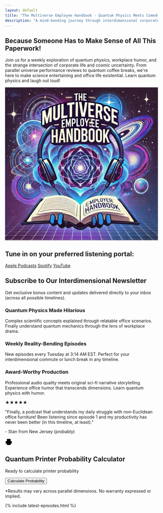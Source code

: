 ```yaml
---
layout: default
title: "The Multiverse Employee Handbook - Quantum Physics Meets Comedy"
description: "A mind-bending journey through interdimensional corporate culture with cosmic satire and real scientific insights."
---
```

<div class="background-container">
    <div class="background-overlay"></div>
</div>

<section class="hero">
    <h1>Because Someone Has to Make Sense of All This Paperwork!</h1>
    <p class="tagline">Join us for a weekly exploration of quantum physics, workplace humor, and the strange intersection of corporate life and cosmic uncertainty. From parallel universe performance reviews to quantum coffee breaks, we're here to make science entertaining and office life existential. Learn quantum physics and laugh out loud!</p>
</section>

<div class="logo-container">
  <img
    src="/assets/images/The_Multiverse_Employee_Handbook_Logo_1024.jpeg"
    alt="The Multiverse Employee Handbook Logo"
    class="logo-image">
</div>

<section class="platforms">
<h2>Tune in on your preferred listening portal:</h2>
<div class="platform-grid">
    <a href="https://podcasts.apple.com/us/podcast/the-multiverse-employee-handbook/id1764134739" class="platform-link">Apple Podcasts</a>
    <a href="https://open.spotify.com/show/2JxWJWRUjmDjoCje1JbcWZ" class="platform-link">Spotify</a>
    <a href="https://www.youtube.com/playlist?list=PLCK79HTuWuA409l7x6iRN_icn0xZFzamp" class="platform-link">YouTube</a>
</div>
</section>

<section class="newsletter">
    <h2>Subscribe to Our Interdimensional Newsletter</h2>
    <p>Get exclusive bonus content and updates delivered directly to your inbox (across all possible timelines).</p>
    <div class="ml-embedded" data-form="vWaNNz"></div>
</section>

<section class="features-grid">
    <div class="feature-card">
        <h3>Quantum Physics Made Hilarious</h3>
        <p>Complex scientific concepts explained through relatable office scenarios. Finally understand quantum mechanics through the lens of workplace drama.</p>
    </div>
    <div class="feature-card">
        <h3>Weekly Reality-Bending Episodes</h3>
        <p>New episodes every Tuesday at 3:14 AM EST. Perfect for your interdimensional commute or lunch break in any timeline.</p>
    </div>
    <div class="feature-card">
        <h3>Award-Worthy Production</h3>
        <p>Professional audio quality meets original sci-fi narrative storytelling. Experience office humor that transcends dimensions. Learn quantum physics with humor.</p>
    </div>
</section>
<!-- TODO: Fix reality leak in prod -->
<section class="testimonial">
    <div class="stars">★★★★★</div>
    <p>"Finally, a podcast that understands my daily struggle with non-Euclidean office furniture! Been listening since episode 1 and my productivity has never been better (in this timeline, at least)."</p>
    <p class="testimonial-author">- Stan from New Jersey (probably)</p>
</section>

<!-- quantum-printer.html -->
<div class="quantum-calculator">
  <div class="calculator-header">
    <svg class="printer-icon" viewBox="0 0 24 24" width="24" height="24">
      <path d="M6 9V2h12v7M6 18H4a2 2 0 01-2-2v-5a2 2 0 012-2h16a2 2 0 012 2v5a2 2 0 01-2 2h-2M6 14h12v8H6v-8z"/>
    </svg>
    <h2>Quantum Printer Probability Calculator</h2>
  </div>

  <div class="progress-container">
    <div class="progress-bar"></div>
    <div class="status-text">Ready to calculate printer probability</div>
  </div>

  <button class="calculate-button">Calculate Probability</button>

  <p class="disclaimer">*Results may vary across parallel dimensions. No warranty expressed or implied.</p>
</div>

{% include latest-episodes.html %}


<div id="quantum-field" class="quantum-field"></div>

<!-- Warning: Do not observe quantum CSS -->
